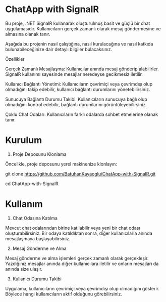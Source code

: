 # ChatApp with SignalR

Bu proje, .NET SignalR kullanarak oluşturulmuş basit ve güçlü bir chat uygulamasıdır. Kullanıcıların gerçek zamanlı olarak mesaj göndermesine ve almasına olanak tanır.

Aşağıda bu projenin nasıl çalıştığına, nasıl kurulacağına ve nasıl katkıda bulunabileceğinize dair detaylı bilgiler bulacaksınız.

Özellikler

Gerçek Zamanlı Mesajlaşma: Kullanıcılar anında mesaj gönderip alabilirler. SignalR kullanımı sayesinde mesajlar neredeyse gecikmesiz iletilir.

Kullanıcı Bağlantı Yönetimi: Kullanıcıların çevrimiçi veya çevrimdışı olup olmadığını takip edebilir, kullanıcı bağlantı durumlarını yönetebilirsiniz.

Sunucuya Bağlantı Durumu Takibi: Kullanıcıların sunucuya bağlı olup olmadığını kontrol edebilir, bağlantı durumlarını görüntüleyebilirsiniz.

Çoklu Chat Odaları: Kullanıcıların farklı odalarda sohbet etmelerine olanak tanır.


# Kurulum
1. Proje Deposunu Klonlama

Öncelikle, proje deposunu yerel makinenize klonlayın:

git clone https://github.com/BatuhanKayaoglu/ChatApp-with-SignalR.git

cd ChatApp-with-SignalR

# Kullanım
1. Chat Odasına Katılma
   
Mevcut chat odalarından birine katılabilir veya yeni bir chat odası oluşturabilirsiniz. Bir odaya katıldıktan sonra, diğer kullanıcılarla anında mesajlaşmaya başlayabilirsiniz.

2. Mesaj Gönderme ve Alma
   
Mesaj gönderme ve alma işlemleri gerçek zamanlı olarak gerçekleşir. Yazdığınız mesajlar anında diğer kullanıcılara iletilir ve onların mesajları da anında size ulaşır.

3. Kullanıcı Durumu Takibi
   
Uygulama, kullanıcıların çevrimiçi veya çevrimdışı olup olmadığını gösterir. Böylece hangi kullanıcıların aktif olduğunu görebilirsiniz.

